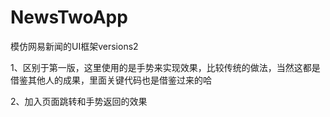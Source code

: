 NewsTwoApp
==========

模仿网易新闻的UI框架versions2


1、区别于第一版，这里使用的是手势来实现效果，比较传统的做法，当然这都是借鉴其他人的成果，里面关键代码也是借鉴过来的哈

2、加入页面跳转和手势返回的效果
